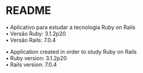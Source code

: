 # README

• Aplicativo para estudar a tecnologia Ruby on Rails <br />
• Versão Ruby: 3.1.2p20 <br />
• Versão Rails: 7.0.4 <br />

• Application created in order to study Ruby on Rails <br />
• Ruby version: 3.1.2p20 <br />
• Rails version: 7.0.4 <br />
